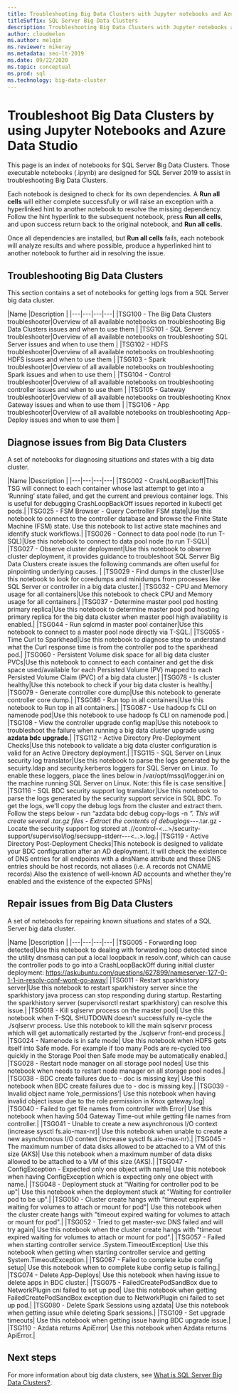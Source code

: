 ```yaml
---
title: Troubleshooting Big Data Clusters with Jupyter notebooks and Azure Data Studio
titleSuffix: SQL Server Big Data Clusters
description: Troubleshooting Big Data Clusters with Jupyter notebooks and Azure Data Studio on SQL Server 2019 Big Data Clusters.
author: cloudmelon
ms.author: melqin
ms.reviewer: mikeray
ms.metadata: seo-lt-2019
ms.date: 09/22/2020
ms.topic: conceptual
ms.prod: sql
ms.technology: big-data-cluster
---
```


# Troubleshoot Big Data Clusters by using Jupyter Notebooks and Azure Data Studio

This page is an index of notebooks for SQL Server Big Data Clusters. Those executable notebooks (.ipynb) are designed for SQL Server 2019 to assist in troubleshooting Big Data Clusters.

Each notebook is designed to check for its own dependencies. A **Run all cells** will either complete successfully or will raise an exception with a hyperlinked hint to another notebook to resolve the missing dependency. Follow the hint hyperlink to the subsequent notebook, press **Run all cells**, and upon success return back to the original notebook, and **Run all cells**.

Once all dependencies are installed, but **Run all cells** fails, each notebook will analyze results and where possible, produce a hyperlinked hint to another notebook to further aid in resolving the issue.


## Troubleshooting Big Data Clusters

This section contains a set of notebooks for getting logs from a SQL Server big data cluster.

|Name |Description |
|---|---|---|---|
|TSG100 - The Big Data Clusters troubleshooter|Overview of all available notebooks on troubleshooting Big Data Clusters issues and when to use them  |
|TSG101 - SQL Server troubleshooter|Overview of all available notebooks on troubleshooting SQL Server issues and when to use them  |
|TSG102 - HDFS troubleshooter|Overview of all available notebooks on troubleshooting HDFS issues and when to use them  |
|TSG103 - Spark troubleshooter|Overview of all available notebooks on troubleshooting Spark issues and when to use them  |
|TSG104 - Control troubleshooter|Overview of all available notebooks on troubleshooting controller issues and when to use them  |
|TSG105 - Gateway troubleshooter|Overview of all available notebooks on troubleshooting Knox Gateway issues and when to use them  |
|TSG106 - App troubleshooter|Overview of all available notebooks on troubleshooting App-Deploy issues and when to use them  |



## Diagnose issues from Big Data Clusters

A set of notebooks for diagnosing situations and states with a big data cluster.

|Name |Description |
|---|---|---|---|
|TSG002 - CrashLoopBackoff|This TSG will connect to each container whose last attempt to get into a ‘Running’ state failed, and get the current and previous container logs. This is useful for debugging CrashLoopBackOff issues reported in kubectl get pods.|
|TSG025 - FSM Browser - Query Controller FSM state|Use this notebook to connect to the controller database and browse the Finite State Machine (FSM) state. Use this notebook to list active state machines and identify stuck workflows.|
|TSG026 - Connect to data pool node (to run T-SQL)|Use this notebook to connect to data pool node (to run T-SQL)|
|TSG027 - Observe cluster deployment|Use this notebook to observe cluster deployment, it provides guidance to troubleshoot SQL Server Big Data Clusters create issues the following commands are often useful for pinpointing underlying causes. |
|TSG029 - Find dumps in the cluster|Use this notebook to look for coredumps and minidumps from processes like SQL Server or controller in a big data cluster.|
|TSG032 - CPU and Memory usage for all containers|Use this notebook to check CPU and Memory usage for all containers.|
|TSG037 - Determine master pool pod hosting primary replica|Use this notebook to determine master pool pod hosting primary replica for the big data cluster when master pool high availability is enabled.|
|TSG044 - Run sqlcmd in master pool container|Use this notebook to connect to a master pool node directly via T-SQL.|
|TSG055 - Time Curl to Sparkhead|Use this notebook to diagnose step to understand what the Curl response time is from the controller pod to the sparkhead pod.|
|TSG060 - Persistent Volume disk space for all big data cluster PVCs|Use this notebook to connect to each container and get the disk space used/available for each Persisted Volume (PV) mapped to each Persisted Volume Claim (PVC) of a big data cluster.|
|TSG078 - Is cluster healthy|Use this notebook to check if your big data cluster is healthy.|
|TSG079 - Generate controller core dump|Use this notebook to generate controller core dump.|
|TSG086 - Run top in all containers|Use this notebook to Run top in all containers.|
|TSG087 - Use hadoop fs CLI on namenode pod|Use this notebook to use hadoop fs CLI on namenode pod.|
|TSG108 - View the controller upgrade config map|Use this notebook to troubleshoot the failure when running a big data cluster upgrade using **azdata bdc upgrade**.|
|TSG112 - Active Directory Pre-Deployment Checks|Use this notebook to validate a big data cluster configuration is valid for an Active Directory deployment.|
|TSG115 - SQL Server on Linux security log translator|Use this notebook to parse the logs generated by the secuirty.ldap and security.kerberos loggers for SQL Server on Linux. To enable these loggers, place the lines below in /var/opt/mssql/logger.ini on the machine running SQL Server on Linux. Note: this file is case sensitive.|
|TSG116 - SQL BDC security support log translator|Use this notebook to parse the logs generated by the security support service in SQL BDC. To get the logs, we'll copy the debug logs from the cluster and extract them. Follow the steps below - run “azdata bdc debug copy-logs -n <namespace>*”. This will create several .tar.gz files - Extract the contents of debuglogs-*<namespace>-<date>-<time>.tar.gz - Locate the security support log stored at ./<namespace>/control-<…>/security-support/supervisol/log/secsupp-stderr---<…>.log.|
|TSG119 - Active Directory Post-Deployment Checks|This notebook is designed to validate your BDC configuration after an AD deployment. It will check the existence of DNS entries for all endpoints with a dnsName attribute and these DNS entries should be host records, not aliases (i.e. A records not CNAME records).Also the existence of well-known AD accounts and whether they're enabled and the existence of the expected SPNs|






## Repair issues from Big Data Clusters 

A set of notebooks for repairing known situations and states of a SQL Server big data cluster.

|Name |Description |
|---|---|---|---|
|TSG005 - Forwarding loop detected|Use this notebook to dealing with forwarding loop detected since the utility dnsmasq can put a local loopback in resolv.conf, which can cause the controller pods to go into a CrashLoopBackOff during initial cluster deployment: https://askubuntu.com/questions/627899/nameserver-127-0-1-1-in-resolv-conf-wont-go-away|
|TSG011 - Restart sparkhistory server|Use this notebook to restart sparkhistory server since the sparkhistory java process can stop responding during startup. Restarting the sparkhistory server (supervisorctl restart sparkhistory) can resolve this issue.|
|TSG018 - Kill sqlservr process on the master pool| Use this notebook when T-SQL SHUTDOWN doesn't successfully re-cycle the ./sqlservr process. Use this notebook to kill the main sqlservr process which will get automatically restarted by the ./sqlservr front-end process.|
|TSG024 - Namenode is in safe mode| Use this notebook when HDFS gets itself into Safe mode. For example if too many Pods are re-cycled too quickly in the Storage Pool then Safe mode may be automatically enabled.|
|TSG028 - Restart node manager on all storage pool nodes| Use this notebook when needs to restart node manager on all storage pool nodes.|
|TSG038 - BDC create failures due to - doc is missing key| Use this notebook when BDC create failures due to - doc is missing key.|
|TSG039 - Invalid object name ‘role_permissions’| Use this notebook when having invalid object issue due to the role permission in Knox gateway.log|
|TSG040 - Failed to get file names from controller with Error| Use this notebook when having 504 Gateway Time-out while getting file names from controller.|
|TSG041 - Unable to create a new asynchronous I/O context (increase sysctl fs.aio-max-nr)| Use this notebook when unable to create a new asynchronous I/O context (increase sysctl fs.aio-max-nr).|
|TSG045 - The maximum number of data disks allowed to be attached to a VM of this size (AKS)| Use this notebook when a maximum number of data disks allowed to be attached to a VM of this size (AKS).|
|TSG047 - ConfigException - Expected only one object with name| Use this notebook when having ConfigException which is expecting only one object with name.|
|TSG048 - Deployment stuck at "Waiting for controller pod to be up"| Use this notebook when the deployment stuck at "Waiting for controller pod to be up".|
|TSG050 - Cluster create hangs with "timeout expired waiting for volumes to attach or mount for pod"| Use this notebook when the cluster create hangs with "timeout expired waiting for volumes to attach or mount for pod".|
|TSG052 - Tried to get master-svc DNS failed and will try again| Use this notebook when the cluster create hangs with "timeout expired waiting for volumes to attach or mount for pod".|
|TSG057 - Failed when starting controller service .System.TimeoutException| Use this notebook when getting when starting controller service and getting System.TimeoutException.|
|TSG067 - Failed to complete kube config setup| Use this notebook when to complete kube config setup is failing.|
|TSG074 - Delete App-Deploys| Use this notebook when having issue to delete apps in BDC cluster.|
|TSG075 - FailedCreatePodSandBox due to NetworkPlugin cni failed to set up pod| Use this notebook when getting FailedCreatePodSandBox exception due to NetworkPlugin cni failed to set up pod.|
|TSG080 - Delete Spark Sessions using azdata| Use this notebook when getting issue while deleting Spark sessions.|
|TSG109 - Set upgrade timeouts| Use this notebook when getting issue having BDC upgrade issue.|
|TSG110 - Azdata returns ApiError| Use this notebook when Azdata returns ApiError.|

## Next steps

For more information about big data clusters, see [What is SQL Server Big Data Clusters?](big-data-cluster-overview.md).
